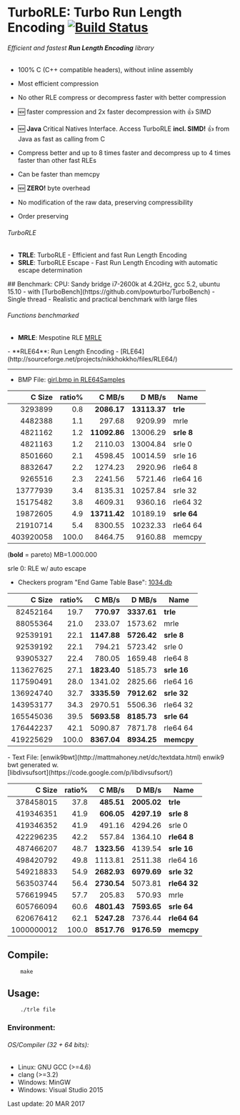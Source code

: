 TurboRLE: Turbo Run Length Encoding [![Build Status](https://travis-ci.org/powturbo/TurboRLE.svg?branch=master)](https://travis-ci.org/powturbo/TurboRLE)
===================================

###### Efficient and fastest **Run Length Encoding** library
  - 100% C (C++ compatible headers), without inline assembly
  - Most efficient compression 
  - No other RLE compress or decompress faster with better compression
  - :new: faster compression and 2x faster decompression with :+1: SIMD
  - :new: **Java** Critical Natives Interface. Access TurboRLE **incl. SIMD!** :+1: from Java as fast as calling from C
  - Compress better and up to 8 times faster and decompress up to 4 times faster than other fast RLEs
  - Can be faster than memcpy
  - :new: **ZERO!** byte overhead

  - No modification of the raw data, preserving compressibility
  - Order preserving 

###### TurboRLE
  - **TRLE**: TurboRLE - Efficient and fast Run Length Encoding
  - **SRLE**: TurboRLE Escape - Fast Run Length Encoding with automatic escape determination 

<p>
## Benchmark:
CPU: Sandy bridge i7-2600k at 4.2GHz, gcc 5.2, ubuntu 15.10
- with [TurboBench](https://github.com/powturbo/TurboBench)
- Single thread
- Realistic and practical benchmark with large files

###### Functions benchmarked
- **MRLE**: Mespotine RLE [MRLE](http://encode.ru/threads/2121-No-more-encoding-overhead-in-Run-Length-Encoding-Read-about-Mespotine-RLE-here-)
<p>
- **RLE64**: Run Length Encoding - [RLE64](http://sourceforge.net/projects/nikkhokkho/files/RLE64/)
<p>

------------------------------------------------------------------------
- BMP File: [girl.bmp in RLE64Samples](http://sourceforge.net/projects/nikkhokkho/files/RLE64/3.00/)

|C Size|ratio%|C MB/s|D MB/s|Name|
|--------:|-----:|--------:|--------:|----------------|
|3293899|  0.8|**2086.17**|**13113.37**|**trle**|
|4482388|  1.1|297.68|9209.99|mrle|
|4821162|  1.2|**11092.86**|13006.29|**srle 8**|
|4821163|  1.2|2110.03|13004.84|srle 0|
|8501660|  2.1|4598.45|10014.59|srle 16|
|8832647|  2.2|1274.23|2920.96|rle64 8|
|9265516|  2.3|2241.56|5721.46|rle64 16|
|13777939|  3.4|8135.31|10257.84|srle 32|
|15175482|  3.8|4609.31|9360.16|rle64 32|
|19872605|  4.9|**13711.42**|10189.19|**srle 64**|
|21910714|  5.4|8300.55|10232.33|rle64 64|
|403920058|100.0|8464.75|9160.88|memcpy|

(**bold** = pareto)  MB=1.000.000

srle 0: RLE w/ auto escape
<p>

- Checkers program "End Game Table Base": [1034.db](http://encode.ru/threads/2077-EGTB-compression?p=41392&viewfull=1#post41392)

|C Size|ratio%|C MB/s|D MB/s|Name|
|--------:|-----:|--------:|--------:|----------------|
|82452164| 19.7|**770.97**|**3337.61**|**trle**|
|88055364| 21.0|233.07|1573.62|mrle|
|92539191| 22.1|**1147.88**|**5726.42**|**srle 8**|
|92539192| 22.1|794.21|5723.42|srle 0|
|93905327| 22.4|780.05|1659.48|rle64 8|
|113627625| 27.1|**1823.40**|5185.73|**srle 16**|
|117590491| 28.0|1341.02|2825.66|rle64 16|
|136924740| 32.7|**3335.59**|**7912.62**|**srle 32**|
|143953177| 34.3|2970.51|5506.36|rle64 32|
|165545036| 39.5|**5693.58**|**8185.73**|**srle 64**|
|176442237| 42.1|5090.87|7871.78|rle64 64|
|419225629|100.0|**8367.04**|**8934.25**|**memcpy**|

<p>
- Text File: [enwik9bwt](http://mattmahoney.net/dc/textdata.html) enwik9 bwt generated w.<br>
[libdivsufsort](https://code.google.com/p/libdivsufsort/)

|C Size|ratio%|C MB/s|D MB/s|Name|
|--------:|-----:|--------:|--------:|----------------|
|378458015| 37.8|**485.51**|**2005.02**|**trle**|
|419346351| 41.9|**606.05**|**4297.19**|**srle 8**|
|419346352| 41.9|491.16|4294.26|srle 0|
|422296235| 42.2|557.84|1364.10|**rle64 8**|
|487466207| 48.7|**1323.56**|4139.54|**srle 16**|
|498420792| 49.8|1113.81|2511.38|rle64 16|
|549218833| 54.9|**2682.93**|**6979.69**|**srle 32**|
|563503744| 56.4|**2730.54**|5073.81|**rle64 32**|
|576619945| 57.7|205.83|570.93|mrle|enwik9bwt|
|605766094| 60.6|**4801.43**|**7593.65**|**srle 64**|
|620676412| 62.1|**5247.28**|7376.44|**rle64 64**|
|1000000012|100.0|**8517.76**|**9176.59**|**memcpy**|

## Compile:

        make

## Usage:

        ./trle file

### Environment:

###### OS/Compiler (32 + 64 bits):
- Linux: GNU GCC (>=4.6)
- clang (>=3.2) 
- Windows: MinGW
- Windows: Visual Studio 2015

Last update: 20 MAR 2017


